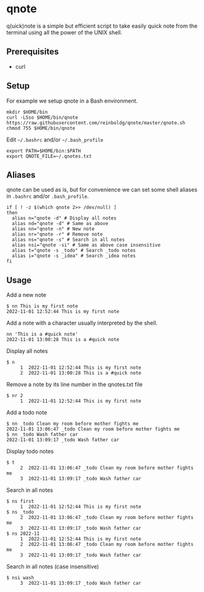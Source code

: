 # qnote

q(uick)note is a simple but efficient script to take easily quick note from the
terminal using all the power of the UNIX shell.

## Prerequisites

- curl

## Setup

For example we setup qnote in a Bash environment.

```
mkdir $HOME/bin
curl -LSso $HOME/bin/qnote https://raw.githubusercontent.com/reinboldg/qnote/master/qnote.sh
chmod 755 $HOME/bin/qnote
```

Edit `~/.bashrc` and/or `~/.bash_profile`

```
export PATH=$HOME/bin:$PATH
export QNOTE_FILE=~/.qnotes.txt
```

## Aliases

qnote can be used as is, but for convenience we can set some shell aliases in
`.bashrc` and/or `.bash_profile`.

```
if [ ! -z $(which qnote 2>> /dev/null) ]
then
  alias n="qnote -d" # Display all notes
  alias nd="qnote -d" # Same as above
  alias nn="qnote -n" # New note
  alias nr="qnote -r" # Remove note
  alias ns="qnote -s" # Search in all notes
  alias nsi="qnote -si" # Same as above case insensitive
  alias t="qnote -s _todo" # Search _todo notes
  alias i="qnote -s _idea" # Search _idea notes
fi
```

## Usage

Add a new note

```
$ nn This is my first note
2022-11-01 12:52:44 This is my first note
```

Add a note with a character usually interpreted by the shell.

```
nn 'This is a #quick note'
2022-11-01 13:00:28 This is a #quick note
```

Display all notes

```
$ n
     1	2022-11-01 12:52:44 This is my first note
     2	2022-11-01 13:00:28 This is a #quick note
```

Remove a note by its line number in the qnotes.txt file

```
$ nr 2
     1	2022-11-01 12:52:44 This is my first note
```

Add a todo note

```
$ nn _todo Clean my room before mother fights me
2022-11-01 13:06:47 _todo Clean my room before mother fights me
$ nn _todo Wash father car
2022-11-01 13:09:17 _todo Wash father car
```

Display todo notes

```
$ t
     2	2022-11-01 13:06:47 _todo Clean my room before mother fights me
     3	2022-11-01 13:09:17 _todo Wash father car
```

Search in all notes

```
$ ns first
     1	2022-11-01 12:52:44 This is my first note
$ ns _todo
     2	2022-11-01 13:06:47 _todo Clean my room before mother fights me
     3	2022-11-01 13:09:17 _todo Wash father car
$ ns 2022-11
     1	2022-11-01 12:52:44 This is my first note
     2	2022-11-01 13:06:47 _todo Clean my room before mother fights me
     3	2022-11-01 13:09:17 _todo Wash father car
```

Search in all notes (case insensitive)

```
$ nsi wash
     3	2022-11-01 13:09:17 _todo Wash father car
```
